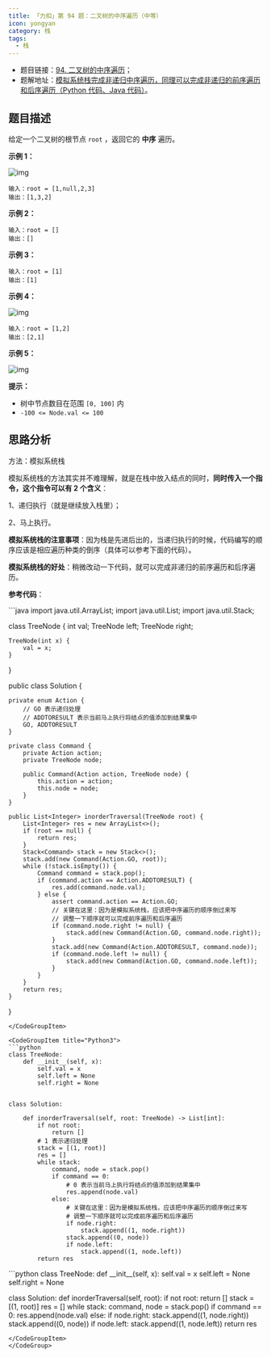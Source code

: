 ```yaml
---
title: 「力扣」第 94 题：二叉树的中序遍历（中等）
icon: yongyan
category: 栈
tags:
  - 栈
---
```


- 题目链接：[94. 二叉树的中序遍历](https://leetcode-cn.com/problems/binary-tree-inorder-traversal/)；
- 题解地址：[模拟系统栈完成非递归中序遍历，同理可以完成非递归的前序遍历和后序遍历（Python 代码、Java 代码）](https://leetcode-cn.com/problems/binary-tree-inorder-traversal/solution/mo-ni-xi-tong-zhan-wan-cheng-fei-di-gui-zhong-xu-b/)。

## 题目描述

给定一个二叉树的根节点 `root` ，返回它的 **中序** 遍历。

**示例 1：**

![img](https://assets.leetcode.com/uploads/2020/09/15/inorder_1.jpg)

```
输入：root = [1,null,2,3]
输出：[1,3,2]
```

**示例 2：**

```
输入：root = []
输出：[]
```

**示例 3：**

```
输入：root = [1]
输出：[1]
```

**示例 4：**

![img](https://assets.leetcode.com/uploads/2020/09/15/inorder_5.jpg)

```
输入：root = [1,2]
输出：[2,1]
```

**示例 5：**

![img](https://assets.leetcode.com/uploads/2020/09/15/inorder_4.jpg)

**提示：**

- 树中节点数目在范围 `[0, 100]` 内
- `-100 <= Node.val <= 100`

## 思路分析

方法：模拟系统栈

模拟系统栈的方法其实并不难理解，就是在栈中放入结点的同时，**同时传入一个指令，这个指令可以有 2 个含义**：

1、递归执行（就是继续放入栈里）；

2、马上执行。

**模拟系统栈的注意事项**：因为栈是先进后出的，当递归执行的时候，代码编写的顺序应该是相应遍历种类的倒序（具体可以参考下面的代码）。

**模拟系统栈的好处**：稍微改动一下代码，就可以完成非递归的前序遍历和后序遍历。

**参考代码**：

<CodeGroup>
<CodeGroupItem title="Java">
```java
import java.util.ArrayList;
import java.util.List;
import java.util.Stack;

class TreeNode {
int val;
TreeNode left;
TreeNode right;

    TreeNode(int x) {
        val = x;
    }

}

public class Solution {

    private enum Action {
        // GO 表示递归处理
        // ADDTORESULT 表示当前马上执行将结点的值添加到结果集中
        GO, ADDTORESULT
    }

    private class Command {
        private Action action;
        private TreeNode node;

        public Command(Action action, TreeNode node) {
            this.action = action;
            this.node = node;
        }
    }

    public List<Integer> inorderTraversal(TreeNode root) {
        List<Integer> res = new ArrayList<>();
        if (root == null) {
            return res;
        }
        Stack<Command> stack = new Stack<>();
        stack.add(new Command(Action.GO, root));
        while (!stack.isEmpty()) {
            Command command = stack.pop();
            if (command.action == Action.ADDTORESULT) {
                res.add(command.node.val);
            } else {
                assert command.action == Action.GO;
                // 关键在这里：因为是模拟系统栈，应该把中序遍历的顺序倒过来写
                // 调整一下顺序就可以完成前序遍历和后序遍历
                if (command.node.right != null) {
                    stack.add(new Command(Action.GO, command.node.right));
                }
                stack.add(new Command(Action.ADDTORESULT, command.node));
                if (command.node.left != null) {
                    stack.add(new Command(Action.GO, command.node.left));
                }
            }
        }
        return res;
    }

}

````
</CodeGroupItem>

<CodeGroupItem title="Python3">
```python
class TreeNode:
    def __init__(self, x):
        self.val = x
        self.left = None
        self.right = None


class Solution:

    def inorderTraversal(self, root: TreeNode) -> List[int]:
        if not root:
            return []
        # 1 表示递归处理
        stack = [(1, root)]
        res = []
        while stack:
            command, node = stack.pop()
            if command == 0:
                # 0 表示当前马上执行将结点的值添加到结果集中
                res.append(node.val)
            else:
                # 关键在这里：因为是模拟系统栈，应该把中序遍历的顺序倒过来写
                # 调整一下顺序就可以完成前序遍历和后序遍历
                if node.right:
                    stack.append((1, node.right))
                stack.append((0, node))
                if node.left:
                    stack.append((1, node.left))
        return res
````

</CodeGroupItem>
<CodeGroupItem title="Python3">
```python
class TreeNode:
    def __init__(self, x):
        self.val = x
        self.left = None
        self.right = None

class Solution:
def inorderTraversal(self, root):
if not root:
return []
stack = [(1, root)]
res = []
while stack:
command, node = stack.pop()
if command == 0:
res.append(node.val)
else:
if node.right:
stack.append((1, node.right))
stack.append((0, node))
if node.left:
stack.append((1, node.left))
return res

```
</CodeGroupItem>
</CodeGroup>
```
